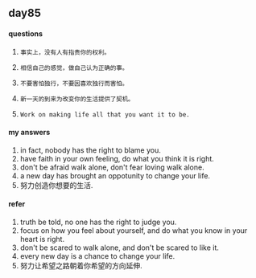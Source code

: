 ## day85

#### questions

1.     事实上，没有人有指责你的权利。

2.     相信自己的感觉，做自己认为正确的事。

3.     不要害怕独行，不要因喜欢独行而害怕。

4.     新一天的到来为改变你的生活提供了契机。

5.     Work on making life all that you want it to be.


#### my answers

1. in fact, nobody has the right to blame you.
2. have faith in your own feeling, do what you think it is right.
3. don't be afraid walk alone, don't fear loving walk alone.
4. a new day has brought an oppotunity to change your life.
5. 努力创造你想要的生活.

#### refer

1. truth be told, no one has the right to judge you.
2. focus on how you feel about yourself, and do what you know in your heart is right.
3. don't be scared to walk alone, and don't be scared to like it.
4. every new day is a chance to change your life.
5. 努力让希望之路朝着你希望的方向延伸.
